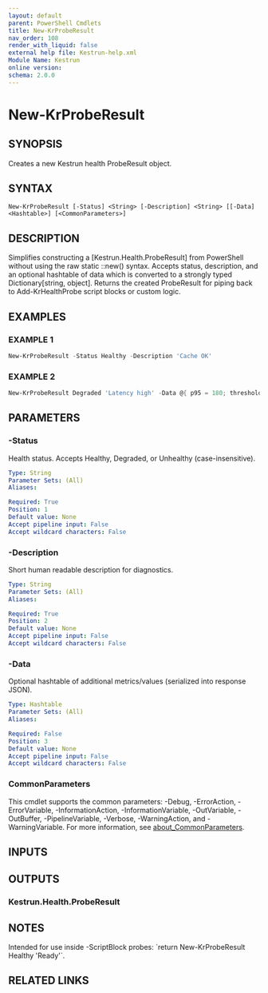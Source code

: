 ```yaml
---
layout: default
parent: PowerShell Cmdlets
title: New-KrProbeResult
nav_order: 108
render_with_liquid: false
external help file: Kestrun-help.xml
Module Name: Kestrun
online version:
schema: 2.0.0
---
```


# New-KrProbeResult

## SYNOPSIS
Creates a new Kestrun health ProbeResult object.

## SYNTAX

```
New-KrProbeResult [-Status] <String> [-Description] <String> [[-Data] <Hashtable>] [<CommonParameters>]
```

## DESCRIPTION
Simplifies constructing a \[Kestrun.Health.ProbeResult\] from PowerShell without using the
raw static ::new() syntax.
Accepts status, description, and an optional hashtable of data
which is converted to a strongly typed Dictionary\[string, object\].
Returns the created
ProbeResult for piping back to Add-KrHealthProbe script blocks or custom logic.

## EXAMPLES

### EXAMPLE 1
```powershell
New-KrProbeResult -Status Healthy -Description 'Cache OK'
```

### EXAMPLE 2
```powershell
New-KrProbeResult Degraded 'Latency high' -Data @{ p95 = 180; threshold = 150 }
```

## PARAMETERS

### -Status
Health status.
Accepts Healthy, Degraded, or Unhealthy (case-insensitive).

```yaml
Type: String
Parameter Sets: (All)
Aliases:

Required: True
Position: 1
Default value: None
Accept pipeline input: False
Accept wildcard characters: False
```

### -Description
Short human readable description for diagnostics.

```yaml
Type: String
Parameter Sets: (All)
Aliases:

Required: True
Position: 2
Default value: None
Accept pipeline input: False
Accept wildcard characters: False
```

### -Data
Optional hashtable of additional metrics/values (serialized into response JSON).

```yaml
Type: Hashtable
Parameter Sets: (All)
Aliases:

Required: False
Position: 3
Default value: None
Accept pipeline input: False
Accept wildcard characters: False
```

### CommonParameters
This cmdlet supports the common parameters: -Debug, -ErrorAction, -ErrorVariable, -InformationAction, -InformationVariable, -OutVariable, -OutBuffer, -PipelineVariable, -Verbose, -WarningAction, and -WarningVariable. For more information, see [about_CommonParameters](http://go.microsoft.com/fwlink/?LinkID=113216).

## INPUTS

## OUTPUTS

### Kestrun.Health.ProbeResult
## NOTES
Intended for use inside -ScriptBlock probes: \`return New-KrProbeResult Healthy 'Ready'\`.

## RELATED LINKS
